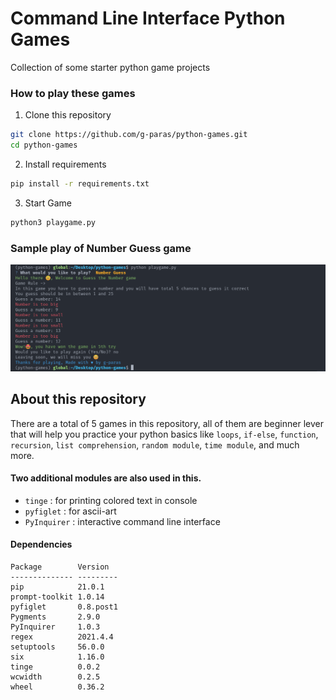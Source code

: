 # Command Line Interface Python Games

Collection of some starter python game projects

### How to play these games

1. Clone this repository

```bash
git clone https://github.com/g-paras/python-games.git
cd python-games
```

2. Install requirements

```bash
pip install -r requirements.txt
```

3. Start Game

```bash
python3 playgame.py
```

### Sample play of Number Guess game

![Guess the number](./img/playgames.png)

## About this repository

There are a total of 5 games in this repository, all of them are beginner lever that will help you practice your python basics like `loops`, `if-else`, `function`, `recursion`, `list comprehension`, `random module`, `time module`, and much more.

#### Two additional modules are also used in this.

- `tinge` : for printing colored text in console
- `pyfiglet` : for ascii-art
- `PyInquirer` : interactive command line interface

#### Dependencies

```
Package        Version
-------------- ---------
pip            21.0.1
prompt-toolkit 1.0.14
pyfiglet       0.8.post1
Pygments       2.9.0
PyInquirer     1.0.3
regex          2021.4.4
setuptools     56.0.0
six            1.16.0
tinge          0.0.2
wcwidth        0.2.5
wheel          0.36.2
```
